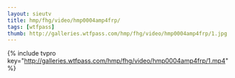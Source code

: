 ```yaml
--- 
layout: sieutv
title: hmp/fhg/video/hmp0004amp4frp/
tags: [wtfpass]
thumb: http://galleries.wtfpass.com/hmp/fhg/video/hmp0004amp4frp/1.jpg
---
```

{% include tvpro key="http://galleries.wtfpass.com/hmp/fhg/video/hmp0004amp4frp/1.mp4" %} 
